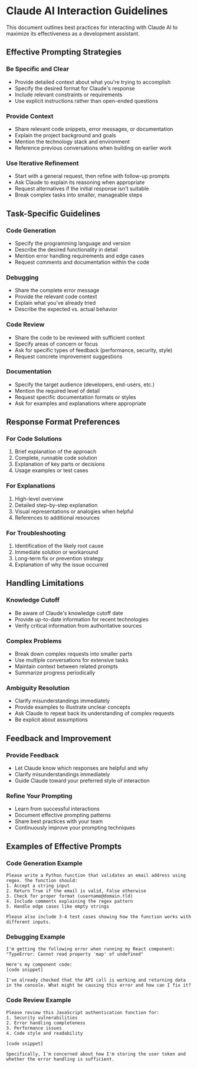 # Claude AI Interaction Guidelines

This document outlines best practices for interacting with Claude AI to maximize its effectiveness as a development assistant.

## Effective Prompting Strategies

### Be Specific and Clear
- Provide detailed context about what you're trying to accomplish
- Specify the desired format for Claude's response
- Include relevant constraints or requirements
- Use explicit instructions rather than open-ended questions

### Provide Context
- Share relevant code snippets, error messages, or documentation
- Explain the project background and goals
- Mention the technology stack and environment
- Reference previous conversations when building on earlier work

### Use Iterative Refinement
- Start with a general request, then refine with follow-up prompts
- Ask Claude to explain its reasoning when appropriate
- Request alternatives if the initial response isn't suitable
- Break complex tasks into smaller, manageable steps

## Task-Specific Guidelines

### Code Generation
- Specify the programming language and version
- Describe the desired functionality in detail
- Mention error handling requirements and edge cases
- Request comments and documentation within the code

### Debugging
- Share the complete error message
- Provide the relevant code context
- Explain what you've already tried
- Describe the expected vs. actual behavior

### Code Review
- Share the code to be reviewed with sufficient context
- Specify areas of concern or focus
- Ask for specific types of feedback (performance, security, style)
- Request concrete improvement suggestions

### Documentation
- Specify the target audience (developers, end-users, etc.)
- Mention the required level of detail
- Request specific documentation formats or styles
- Ask for examples and explanations where appropriate

## Response Format Preferences

### For Code Solutions
1. Brief explanation of the approach
2. Complete, runnable code solution
3. Explanation of key parts or decisions
4. Usage examples or test cases

### For Explanations
1. High-level overview
2. Detailed step-by-step explanation
3. Visual representations or analogies when helpful
4. References to additional resources

### For Troubleshooting
1. Identification of the likely root cause
2. Immediate solution or workaround
3. Long-term fix or prevention strategy
4. Explanation of why the issue occurred

## Handling Limitations

### Knowledge Cutoff
- Be aware of Claude's knowledge cutoff date
- Provide up-to-date information for recent technologies
- Verify critical information from authoritative sources

### Complex Problems
- Break down complex requests into smaller parts
- Use multiple conversations for extensive tasks
- Maintain context between related prompts
- Summarize progress periodically

### Ambiguity Resolution
- Clarify misunderstandings immediately
- Provide examples to illustrate unclear concepts
- Ask Claude to repeat back its understanding of complex requests
- Be explicit about assumptions

## Feedback and Improvement

### Provide Feedback
- Let Claude know which responses are helpful and why
- Clarify misunderstandings immediately
- Guide Claude toward your preferred style of interaction

### Refine Your Prompting
- Learn from successful interactions
- Document effective prompting patterns
- Share best practices with your team
- Continuously improve your prompting techniques

## Examples of Effective Prompts

### Code Generation Example
```
Please write a Python function that validates an email address using regex. The function should:
1. Accept a string input
2. Return True if the email is valid, False otherwise
3. Check for proper format (username@domain.tld)
4. Include comments explaining the regex pattern
5. Handle edge cases like empty strings

Please also include 3-4 test cases showing how the function works with different inputs.
```

### Debugging Example
```
I'm getting the following error when running my React component:
"TypeError: Cannot read property 'map' of undefined"

Here's my component code:
[code snippet]

I've already checked that the API call is working and returning data in the console. What might be causing this error and how can I fix it?
```

### Code Review Example
```
Please review this JavaScript authentication function for:
1. Security vulnerabilities
2. Error handling completeness
3. Performance issues
4. Code style and readability

[code snippet]

Specifically, I'm concerned about how I'm storing the user token and whether the error handling is sufficient.